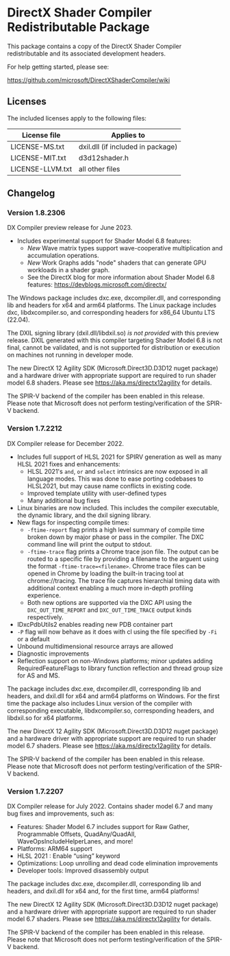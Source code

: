 # DirectX Shader Compiler Redistributable  Package

This package contains a copy of the DirectX Shader Compiler redistributable and its associated development headers. 

For help getting started, please see:

https://github.com/microsoft/DirectXShaderCompiler/wiki

## Licenses

The included licenses apply to the following files:

| License file | Applies to |
|---|---|
|LICENSE-MS.txt     |dxil.dll (if included in package)|
|LICENSE-MIT.txt    |d3d12shader.h|
|LICENSE-LLVM.txt   |all other files|

## Changelog

### Version 1.8.2306

DX Compiler preview release for June 2023.

- Includes experimental support for Shader Model 6.8 features:
  - *New* Wave matrix types support wave-cooperative multiplication and accumulation operations.
  - *New* Work Graphs adds "node" shaders that can generate GPU workloads in a shader graph.
  - See the DirectX blog for more information about Shader Model 6.8 features: https://devblogs.microsoft.com/directx/

The Windows package includes dxc.exe, dxcompiler.dll, and corresponding lib and
headers for x64 and arm64 platforms. The Linux package includes dxc,
libdxcompiler.so, and corresponding headers for x86_64 Ubuntu LTS (22.04).

The DXIL signing library (dxil.dll/libdxil.so) *is not provided* with this
preview release. DXIL generated with this compiler targeting Shader Model 6.8 is
not final, cannot be validated, and is not supported for distribution or
execution on machines not running in developer mode.

The new DirectX 12 Agility SDK (Microsoft.Direct3D.D3D12 nuget package) and a
hardware driver with appropriate support are required to run shader model 6.8
shaders. Please see https://aka.ms/directx12agility for details.

The SPIR-V backend of the compiler has been enabled in this release. Please note
that Microsoft does not perform testing/verification of the SPIR-V backend.

### Version 1.7.2212

DX Compiler release for December 2022.

- Includes full support of HLSL 2021 for SPIRV generation as well as many HLSL 2021 fixes and enhancements:
  - HLSL 2021's `and`, `or` and `select` intrinsics are now exposed in all language modes. This was done to ease porting codebases to HLSL2021, but may cause name conflicts in existing code.
  - Improved template utility with user-defined types
  - Many additional bug fixes
- Linux binaries are now included.
 This includes the compiler executable, the dynamic library, and the dxil signing library.
- New flags for inspecting compile times:
  - `-ftime-report` flag prints a high level summary of compile time broken down by major phase or pass in the compiler. The DXC
command line will print the output to stdout.
  - `-ftime-trace` flag prints a Chrome trace json file. The output can be routed to a specific file by providing a filename to
the arguent using the format `-ftime-trace=<filename>`. Chrome trace files can be opened in Chrome by loading the built-in tracing tool
at chrome://tracing. The trace file captures hierarchial timing data with additional context enabling a much more in-depth profiling
experience.
  - Both new options are supported via the DXC API using the `DXC_OUT_TIME_REPORT` and `DXC_OUT_TIME_TRACE` output kinds respectively.
- IDxcPdbUtils2 enables reading new PDB container part
- `-P` flag will now behave as it does with cl using the file specified by `-Fi` or a default
- Unbound multidimensional resource arrays are allowed
- Diagnostic improvements
- Reflection support on non-Windows platforms; minor updates adding RequiredFeatureFlags to library function reflection and thread group size for AS and MS.

The package includes dxc.exe, dxcompiler.dll, corresponding lib and headers, and dxil.dll for x64 and arm64 platforms on Windows.
For the first time the package also includes Linux version of the compiler with corresponding executable, libdxcompiler.so, corresponding headers, and libdxil.so for x64 platforms.

The new DirectX 12 Agility SDK (Microsoft.Direct3D.D3D12 nuget package) and a hardware driver with appropriate support
are required to run shader model 6.7 shaders. Please see https://aka.ms/directx12agility for details.

The SPIR-V backend of the compiler has been enabled in this release. Please note that Microsoft does not perform testing/verification of the SPIR-V backend.


### Version 1.7.2207

DX Compiler release for July 2022. Contains shader model 6.7 and many bug fixes and improvements, such as:

- Features: Shader Model 6.7 includes support for Raw Gather, Programmable Offsets, QuadAny/QuadAll, WaveOpsIncludeHelperLanes, and more!
- Platforms: ARM64 support
- HLSL 2021 : Enable “using” keyword
- Optimizations: Loop unrolling and dead code elimination improvements
- Developer tools: Improved disassembly output

The package includes dxc.exe, dxcompiler.dll, corresponding lib and headers, and dxil.dll for x64 and, for the first time, arm64 platforms!

The new DirectX 12 Agility SDK (Microsoft.Direct3D.D3D12 nuget package) and a hardware driver with appropriate support
are required to run shader model 6.7 shaders. Please see https://aka.ms/directx12agility for details.

The SPIR-V backend of the compiler has been enabled in this release. Please note that Microsoft does not perform testing/verification of the SPIR-V backend.
